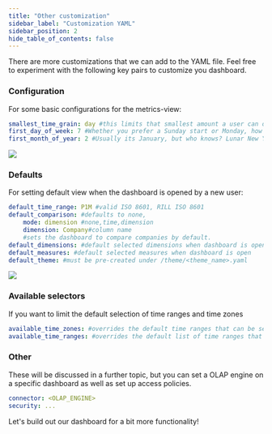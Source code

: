 ```yaml
---
title: "Other customization"
sidebar_label: "Customization YAML"
sidebar_position: 2
hide_table_of_contents: false
---
```

There are more customizations that we can add to the YAML file. Feel free to experiment with the following key pairs to customize you dashboard.


### Configuration ###
For some basic configurations for the metrics-view:

```yaml
smallest_time_grain: day #this limits that smallest amount a user can drill
first_day_of_week: 7 #Whether you prefer a Sunday start or Monday, how about Wednesday?
first_month_of_year: 2 #Usually its January, but who knows? Lunar New Years?
```
<img src = '/img/tutorials/103/dashboard-config.gif' class='rounded-gif' />
<br />

### Defaults ###
For setting default view when the dashboard is opened by a new user:

```yaml
default_time_range: P1M #valid ISO 8601, RILL ISO 8601
default_comparison: #defaults to none,
	mode: dimension #none,time,dimension
	dimension: Company#column name
	#sets the dashboard to compare companies by default.
default_dimensions: #default selected dimensions when dashboard is open
default_measures: #default selected measures when dashboard is open
default_theme: #must be pre-created under /theme/<theme_name>.yaml
```

<img src = '/img/tutorials/103/dashboard-defaults.gif' class='rounded-gif' />
<br />


### Available selectors ###
If you want to limit the default selection of time ranges and time zones

```yaml
available_time_zones: #overrides the default time ranges that can be selected by users
available_time_ranges: #overrides the default list of time ranges that can be selected by users
```


### Other ###
These will be discussed in a further topic, but you can set a OLAP engine on a specific dashboard as well as set up access policies.

```yaml
connector: <OLAP_ENGINE>
security: ...
```

Let's build out our dashboard for a bit more functionality!
